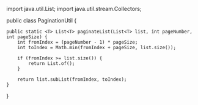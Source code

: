 import java.util.List;
import java.util.stream.Collectors;

public class PaginationUtil {

    public static <T> List<T> paginateList(List<T> list, int pageNumber, int pageSize) {
        int fromIndex = (pageNumber - 1) * pageSize;
        int toIndex = Math.min(fromIndex + pageSize, list.size());
        
        if (fromIndex >= list.size()) {
            return List.of();
        }
        
        return list.subList(fromIndex, toIndex);
    }
}
